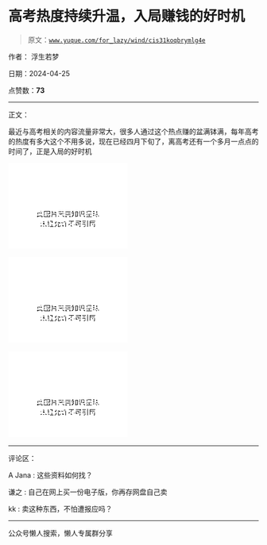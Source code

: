 # 高考热度持续升温，入局赚钱的好时机

> 原文：[`www.yuque.com/for_lazy/wind/cis31koqbrymlg4e`](https://www.yuque.com/for_lazy/wind/cis31koqbrymlg4e)

作者： 浮生若梦

日期：2024-04-25

点赞数：**73**

* * *

正文：

最近与高考相关的内容流量非常大，很多人通过这个热点赚的盆满钵满，每年高考的热度有多大这个不用多说，现在已经四月下旬了，离高考还有一个多月一点点的时间了，正是入局的好时机

![](img/793cd4c7d6dcee128d110bbbc8baa32c.png)

![](img/f64ce255469a61ddab2b41849d91278c.png)

![](img/6b2d2f840330720dfc4c6f3305765e25.png)

* * *

评论区：

A Jana : 这些资料如何找？

谦之 : 自己在网上买一份电子版，你再存网盘自己卖

kk : 卖这种东西，不怕遭报应吗？

* * *

公众号懒人搜索，懒人专属群分享